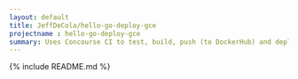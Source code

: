 ```yaml
---
layout: default
title: JeffDeCola/hello-go-deploy-gce
projectname : hello-go-deploy-gce
summary: Uses Concourse CI to test, build, push (to DockerHub) and deploy a long running "hello-world" Docker Image to Mesos/Marathon.
---
```


{% include README.md %}
